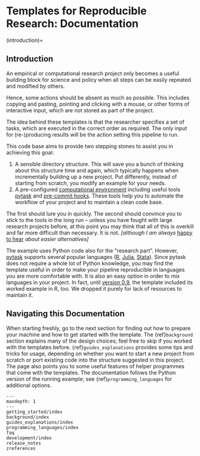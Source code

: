 # Templates for Reproducible Research: Documentation

(introduction)=

## Introduction

An empirical or computational research project only becomes a useful building block for
science and policy when all steps can be easily repeated and modified by others.

Hence, some actions should be absent as much as possible. This includes copying and
pasting, pointing and clicking with a mouse, or other forms of interactive input, which
are not stored as part of the project.

The idea behind these templates is that the researcher specifies a set of tasks, which
are executed in the correct order as required. The only input for (re-)producing results
will be the action setting this pipeline to run.

This code base aims to provide two stepping stones to assist you in achieving this goal:

1. A sensible directory structure. This will save you a bunch of thinking about this
   structure time and again, which typically happens when incrementally building up a
   new project. Put differently, instead of starting from scratch, you modify an example
   for your needs.
1. A pre-configured [computational environment](environments) including useful tools
   [pytask](https://pytask-dev.readthedocs.io/en/stable/) and
   [pre-commit hooks](pre_commit_hooks). These tools help you to automate the workflow
   of your project and to maintain a clean code base.

The first should lure you in quickly. The second should convince you to stick to the
tools in the long run – unless you have fought with large research projects before, at
this point you may think that all of this is overkill and far more difficult than
necessary. It is not. _\[although I am always_
[happy to hear](https://www.wiwi.uni-bonn.de/gaudecker/) _about easier alternatives\]_

The example uses Python code also for the "research part". However,
[pytask](https://pytask-dev.readthedocs.io/en/stable/) supports several popular
languages ([R](https://github.com/pytask-dev/pytask-r),
[Julia](https://github.com/pytask-dev/pytask-julia),
[Stata](https://github.com/pytask-dev/pytask-stata)). Since pytask does not require a
whole lot of Python knowledge, you may find the template useful in order to make your
pipeline reproducible in languages you are more comfortable with. It is also an easy
option in order to mix languages in your project. In fact, until
[version 0.9](https://econ-project-templates.readthedocs.io/en/v0.9.0/), the template
included its worked example in R, too. We dropped it purely for lack of resources to
maintain it.

## Navigating this Documentation

When starting freshly, go to the next section for finding out how to prepare your
machine and how to get started with the template. The {ref}`background` section explains
many of the design choices; feel free to skip if you worked with the templates before.
{ref}`guides_explanations` provides some tips and tricks for usage, depending on whether
you want to start a new project from scratch or port existing code into the structure
suggested in this project. The page also points you to some useful features of helper
programmes that come with the templates. The documentation follows the Python version of
the running example; see {ref}`programming_languages` for additional options.

```{toctree}
---
maxdepth: 1
---
getting_started/index
background/index
guides_explanations/index
programming_languages/index
faq
development/index
release_notes
zreferences
```

